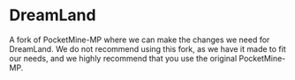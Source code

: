 # DreamLand
A fork of PocketMine-MP where we can make the changes we need for DreamLand. We do not recommend using this fork, as we have it made to fit our needs, and we highly recommend that you use the original PocketMine-MP.

